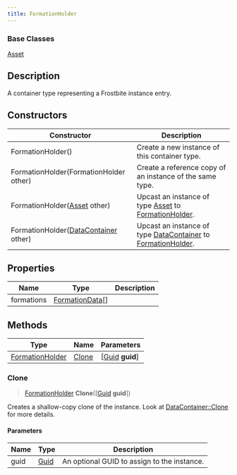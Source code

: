 ```yaml
---
title: FormationHolder
---
```

### Base Classes

[Asset](Asset)

## Description

A container type representing a Frostbite instance entry.

## Constructors

| Constructor                                                                | Description                                                                                                           |
| -------------------------------------------------------------------------- | --------------------------------------------------------------------------------------------------------------------- |
| FormationHolder()                                                          | Create a new instance of this container type.                                                                         |
| FormationHolder(FormationHolder other)                                     | Create a reference copy of an instance of the same type.                                                              |
| FormationHolder([Asset](Asset) other)                                      | Upcast an instance of type [Asset](Asset) to [FormationHolder](FormationHolder).                                      |
| FormationHolder([DataContainer](/vext/ref/shared/class/datacontainer) other) | Upcast an instance of type [DataContainer](/vext/ref/shared/class/datacontainer) to [FormationHolder](FormationHolder). |

## Properties

| Name       | Type                               | Description |
| ---------- | ---------------------------------- | ----------- |
| formations | [FormationData](FormationData)\[\] |             |

## Methods

| Type                               | Name            | Parameters                                     |
| ---------------------------------- | --------------- | ---------------------------------------------- |
| [FormationHolder](FormationHolder) | [Clone](#clone) | \[[Guid](/vext/ref/shared/class/guid) **guid**\] |

### Clone

> [FormationHolder](FormationHolder) **Clone**(\[[Guid](/vext/ref/shared/class/guid) **guid**\])

Creates a shallow-copy clone of the instance. Look at [DataContainer::Clone](/vext/ref/shared/class/datacontainer#clone) for more details.

#### Parameters

| Name | Type         | Description                                 |
| ---- | ------------ | ------------------------------------------- |
| guid | [Guid](Guid) | An optional GUID to assign to the instance. |
